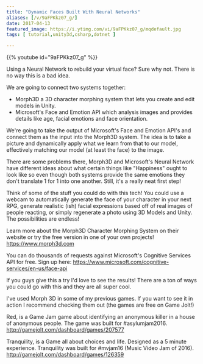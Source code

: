```yaml
---
title: "Dynamic Faces Built With Neural Networks"
aliases: [/v/9aFPKkz07_g/]
date: 2017-04-13
featured_image: https://i.ytimg.com/vi/9aFPKkz07_g/mqdefault.jpg
tags: [ tutorial,unity3d,csharp,dotnet ]

---
```


{{% youtube id="9aFPKkz07_g" %}}

Using a Neural Network to rebuild your virtual face? Sure why not. There is no way this is a bad idea.

We are going to connect two systems together:
- Morph3D a 3D character morphing system that lets you create and edit models in Unity.
- Microsoft's Face and Emotion API which analysis images and provides details like age, facial emotions and face orientation.

We're going to take the output of Microsoft's Face and Emotion API's and connect them as the input into the Morph3D system. The idea is to take a picture and dynamically apply what we learn from that to our model, effectively matching our model (at least the face) to the image.

There are some problems there, Morph3D and Microsoft's Neural Network have different ideas about what certain things like "Happiness" ought to look like so even though both systems provide the same emotions they don't translate 1 for 1 into one another. Still, it's a really neat first step!

Think of some of the stuff you could do with this tech! You could use a webcam to automatically generate the face of your character in your next RPG, generate realistic (ish) facial expressions based off of real images of people reacting, or simply regenerate a photo using 3D Models and Unity. The possibilities are endless!

Learn more about the Morph3D Character Morphing System on their website or try the free version in one of your own projects! https://www.morph3d.com

You can do thousands of requests against Microsoft's Cognitive Services API for free. Sign up here: https://www.microsoft.com/cognitive-services/en-us/face-api

If you guys give this a try I'd love to see the results! There are a ton of ways you could go with this and they are all super cool.

I've used Morph 3D in some of my previous games. If you want to see it in action I recommend checking them out (the games are free on Game Jolt!)

Red, is a Game Jam game about identifying an anonymous killer in a house of anonymous people. The game was built for #asylumjam2016. http://gamejolt.com/dashboard/games/207577

Tranquility, is a Game all about choices and life. Designed as a 5 minute experience. Tranquility was built for #mvjam16 (Music Video Jam of 2016). http://gamejolt.com/dashboard/games/126359